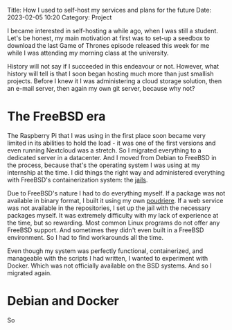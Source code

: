Title: How I used to self-host my services and plans for the future
Date: 2023-02-05 10:20
Category: Project

I became interested in self-hosting a while ago, when I was still a student. Let's be honest, my main motivation at first was to set-up a seedbox to download the last Game of Thrones episode released this week for me while I was attending my morning class at the university.

History will not say if I succeeded in this endeavour or not. However, what history will tell is that I soon began hosting much more than just smallish projects. Before I knew it I was administering a cloud storage solution, then an e-mail server, then again my own git server, because why not?

# The FreeBSD era

The Raspberry Pi that I was using in the first place soon became very limited in its abilities to hold the load - it was one of the first versions and even running Nextcloud was a stretch. So I migrated everything to a dedicated server in a datacenter. And I moved from Debian to FreeBSD in the process, because that's the operating system I was using at my internship at the time. I did things the right way and administered everything with FreeBSD's containerization system: the [jails](https://docs.freebsd.org/en/books/handbook/jails/).

Due to FreeBSD's nature I had to do everything myself. If a package was not available in binary format, I built it using my own [poudriere](https://github.com/freebsd/poudriere). If a web service was not available in the repositories, I set up the jail with the necessary packages myself. It was extremely difficulty with my lack of experience at the time, but so rewarding. Most common Linux programs do not offer any FreeBSD support. And sometimes they didn't even built in a FreeBSD environment. So I had to find workarounds all the time.

Even though my system was perfectly functional, containerized, and manageable with the scripts I had written, I wanted to experiment with Docker. Which was not officially available on the BSD systems. And so I migrated again.

# Debian and Docker

So